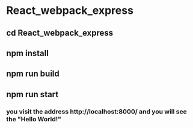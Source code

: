 # React_webpack_express

## cd React_webpack_express
## npm install
## npm run build
## npm run start




### you visit the address http://localhost:8000/ and you will see the "Hello World!"
